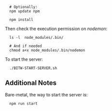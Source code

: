 ```
  # Optionally:
  npm update npm
  
  npm install
```


Then check the execution permission on _nodemon_:

```
  ls -l  node_modules/.bin/

  # And if needed
  chmod a+x node_modules/.bin/nodemon

```

To start the server:
```
  ./BITW-START-SERVER.sh
```

## Additional Notes

Bare-metal, the way to start the server is:


```
  npm run start
```
